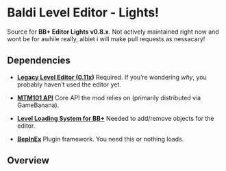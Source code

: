 # Baldi Level Editor - Lights!

Source for **BB+ Editor Lights v0.8.x**. Not actively maintained right now and wont be for awhile really, albiet i will make pull requests as nessacary!

## Dependencies

* **[Legacy Level Editor (0.11x)](https://gamebanana.com/wips/84160)**
  Required. If you’re wondering *why*, you probably haven’t used the editor yet.

* **[MTM101 API](https://github.com/benjaminpants/MTM101BMDE)**
  Core API the mod relies on (primarily distributed via GameBanana).

* **[Level Loading System for BB+](https://gamebanana.com/mods/508477)**
  Needed to add/remove objects for the editor.

* **[BepInEx](https://github.com/BepInEx/BepInEx)**
  Plugin framework. You need this or nothing loads.

## Overview

